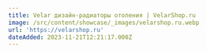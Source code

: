 ```yaml
---
title: Velar дизайн-радиаторы отоления | VelarShop.ru
image: /src/content/showcase/_images/velarshop.ru.webp
url: 'https://velarshop.ru'
dateAdded: 2023-11-21T12:21:17.000Z
---
```


